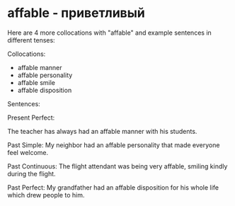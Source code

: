 # affable - приветливый




Here are 4 more collocations with "affable" and example sentences in different tenses:

Collocations:

- affable manner
- affable personality
- affable smile
- affable disposition

Sentences:

Present Perfect:

The teacher has always had an affable manner with his students.

Past Simple:
My neighbor had an affable personality that made everyone feel welcome.

Past Continuous:
The flight attendant was being very affable, smiling kindly during the flight.

Past Perfect:
My grandfather had an affable disposition for his whole life which drew people to him.